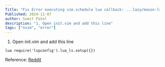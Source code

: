 ```yaml
---
Title: "Fix Error executing vim.schedule lua callback: ...lazy/mason-lspconfig.nvim/lua/mason-lspconfig/notify.lua :5: attempt to call field 'notify' (a nil value)"
Published: 2024-11-07
author: Sumit Patel
description: "1. Open init.vim and add this line"
tags: ["nvim", "error"]
---
```



1. Open init.vim and add this line

```
lua require('lspconfig').lua_ls.setup({})
```

Reference: [Reddit](https://www.reddit.com/r/neovim/comments/15jceyb/lspconfig_error_attempt_to_index_local_user/)
